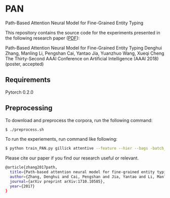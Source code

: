 # PAN
Path-Based Attention Neural Model for Fine-Grained Entity Typing 

This repository contains the source code for the experiments presented in the following research paper ([PDF](http://zhangdenghui.tech/docs/PAN.pdf)):

Path-Based Attention Neural Model for Fine-Grained Entity Typing 
Denghui Zhang, Manling Li, Pengshan Cai, Yantao Jia, Yuanzhuo Wang, Xueqi Cheng 
The Thirty-Second AAAI Conference on Artificial Intelligence (AAAI 2018) (poster, accepted) 


## Requirements
Pytorch 0.2.0

## Preprocessing

To download and preprocess the corpora, run the following command:
```bash
$ ./preprocess.sh
```
To run the experiements, run command like following:
```bash
$ python train_PAN.py gillick attentive --feature --hier --bags -batch_size 1000 -bag_size 20
```

Please cite our paper if you find our research useful or relevant.
```bash
@article{zhang2017path,
  title={Path-based attention neural model for fine-grained entity typing},
  author={Zhang, Denghui and Cai, Pengshan and Jia, Yantao and Li, Manling and Wang, Yuanzhuo and Cheng, Xueqi},
  journal={arXiv preprint arXiv:1710.10585},
  year={2017}
}
```
